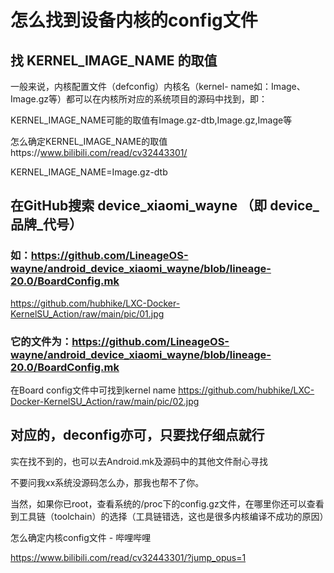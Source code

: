 # 怎么找到设备内核的config文件

## 找 KERNEL_IMAGE_NAME 的取值

一般来说，内核配置文件（defconfig）内核名（kernel- name如：Image、Image.gz等）都可以在内核所对应的系统项目的源码中找到，即：

KERNEL_IMAGE_NAME可能的取值有Image.gz-dtb,Image.gz,Image等

怎么确定KERNEL_IMAGE_NAME的取值https://www.bilibili.com/read/cv32443301/

KERNEL_IMAGE_NAME=Image.gz-dtb

## 在GitHub搜索 device_xiaomi_wayne    （即 device_品牌_代号）

### 如：https://github.com/LineageOS-wayne/android_device_xiaomi_wayne/blob/lineage-20.0/BoardConfig.mk

https://github.com/hubhike/LXC-Docker-KernelSU_Action/raw/main/pic/01.jpg

### 它的文件为：https://github.com/LineageOS-wayne/android_device_xiaomi_wayne/blob/lineage-20.0/BoardConfig.mk

在Board config文件中可找到kernel name
https://github.com/hubhike/LXC-Docker-KernelSU_Action/raw/main/pic/02.jpg


## 对应的，deconfig亦可，只要找仔细点就行

实在找不到的，也可以去Android.mk及源码中的其他文件耐心寻找

不要问我xx系统没源码怎么办，那我也帮不了你。

当然，如果你已root，查看系统的/proc下的config.gz文件，在哪里你还可以查看到工具链（toolchain）的选择（工具链错选，这也是很多内核编译不成功的原因）



怎么确定内核config文件 - 哔哩哔哩

https://www.bilibili.com/read/cv32443301/?jump_opus=1





